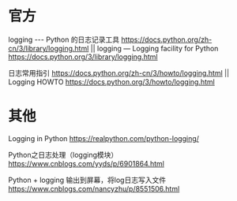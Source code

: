 
# 官方

logging --- Python 的日志记录工具 https://docs.python.org/zh-cn/3/library/logging.html || logging — Logging facility for Python https://docs.python.org/3/library/logging.html

日志常用指引 https://docs.python.org/zh-cn/3/howto/logging.html || Logging HOWTO https://docs.python.org/3/howto/logging.html

# 其他

Logging in Python https://realpython.com/python-logging/

Python之日志处理（logging模块） https://www.cnblogs.com/yyds/p/6901864.html

Python + logging 输出到屏幕，将log日志写入文件 https://www.cnblogs.com/nancyzhu/p/8551506.html
